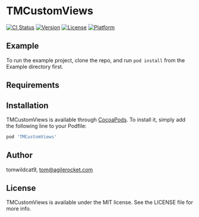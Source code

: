 # TMCustomViews

[![CI Status](https://img.shields.io/travis/tomwildcat9/TMCustomViews.svg?style=flat)](https://travis-ci.org/tomwildcat9/TMCustomViews)
[![Version](https://img.shields.io/cocoapods/v/TMCustomViews.svg?style=flat)](https://cocoapods.org/pods/TMCustomViews)
[![License](https://img.shields.io/cocoapods/l/TMCustomViews.svg?style=flat)](https://cocoapods.org/pods/TMCustomViews)
[![Platform](https://img.shields.io/cocoapods/p/TMCustomViews.svg?style=flat)](https://cocoapods.org/pods/TMCustomViews)

## Example

To run the example project, clone the repo, and run `pod install` from the Example directory first.

## Requirements

## Installation

TMCustomViews is available through [CocoaPods](https://cocoapods.org). To install
it, simply add the following line to your Podfile:

```ruby
pod 'TMCustomViews'
```

## Author

tomwildcat9, tom@agilerocket.com

## License

TMCustomViews is available under the MIT license. See the LICENSE file for more info.
